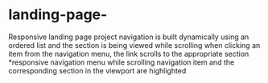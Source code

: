 # landing-page-
Responsive landing page project   navigation is built dynamically using an ordered list and the section is being viewed while scrolling  when clicking an item from the navigation menu, the link scrolls to the appropriate section *responsive navigation menu while scrolling navigation item and the corresponding section in the viewport are highlighted
